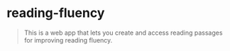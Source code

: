 # reading-fluency
> This is a web app that lets you create and access reading passages for improving reading fluency.
